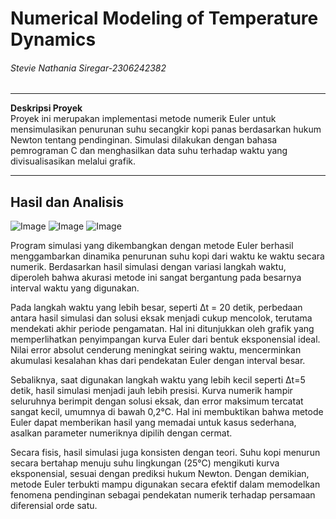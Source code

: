 # Numerical Modeling of Temperature Dynamics 
###### Stevie Nathania Siregar-2306242382

---

**Deskripsi Proyek**  
Proyek ini merupakan implementasi metode numerik Euler untuk mensimulasikan penurunan suhu secangkir kopi panas berdasarkan hukum Newton tentang pendinginan. Simulasi dilakukan dengan bahasa pemrograman C dan menghasilkan data suhu terhadap waktu yang divisualisasikan melalui grafik.

---

## Hasil dan Analisis
![Image](https://github.com/user-attachments/assets/11e3936e-b584-4506-9ede-7d5bd64ca4a6)
![Image](https://github.com/user-attachments/assets/b21b179b-d4e7-4fb4-8e64-1bd1f9391bb7)
![Image](https://github.com/user-attachments/assets/29ae4014-11b4-47b5-87b7-5d8af65d66ee)

Program simulasi yang dikembangkan dengan metode Euler berhasil menggambarkan dinamika penurunan suhu kopi dari waktu ke waktu secara numerik. Berdasarkan hasil simulasi dengan variasi langkah waktu, diperoleh bahwa akurasi metode ini sangat bergantung pada besarnya interval waktu yang digunakan.

Pada langkah waktu yang lebih besar, seperti Δt = 20 detik, perbedaan antara hasil simulasi dan solusi eksak menjadi cukup mencolok, terutama mendekati akhir periode pengamatan. Hal ini ditunjukkan oleh grafik yang memperlihatkan penyimpangan kurva Euler dari bentuk eksponensial ideal. Nilai error absolut cenderung meningkat seiring waktu, mencerminkan akumulasi kesalahan khas dari pendekatan Euler dengan interval besar.

Sebaliknya, saat digunakan langkah waktu yang lebih kecil seperti Δt=5 detik, hasil simulasi menjadi jauh lebih presisi. Kurva numerik hampir seluruhnya berimpit dengan solusi eksak, dan error maksimum tercatat sangat kecil, umumnya di bawah 0,2°C. Hal ini membuktikan bahwa metode Euler dapat memberikan hasil yang memadai untuk kasus sederhana, asalkan parameter numeriknya dipilih dengan cermat.

Secara fisis, hasil simulasi juga konsisten dengan teori. Suhu kopi menurun secara bertahap menuju suhu lingkungan (25°C) mengikuti kurva eksponensial, sesuai dengan prediksi hukum Newton. Dengan demikian, metode Euler terbukti mampu digunakan secara efektif dalam memodelkan fenomena pendinginan sebagai pendekatan numerik terhadap persamaan diferensial orde satu.



